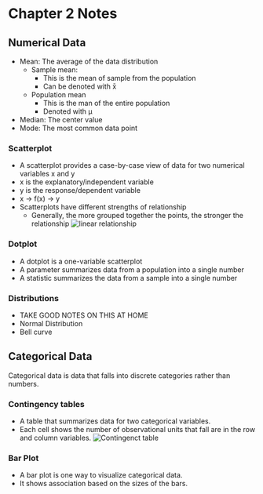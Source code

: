 # Chapter 2 Notes

## Numerical Data

- Mean: The average of the data distribution 
	- Sample mean:
		- This is the mean of sample from the population
		- Can be denoted with x̄
	- Population mean
		- This is the man of the entire population
		- Denoted with µ
- Median: The center value
- Mode: The most common data point


### Scatterplot
- A scatterplot provides a case-by-case view of data for two numerical variables x and y
- x is the explanatory/independent variable	
- y is the response/dependent variable 
- x -> f(x) -> y
- Scatterplots have different strengths of relationship
	-	Generally, the more grouped together the points, the stronger the relationship
![linear relationship](https://codingwithmax.com/wp-content/uploads/2019/11/examples-of-positive-correlations-strength-in-scatter-plot.png)

### Dotplot
- A dotplot is a one-variable scatterplot
- A parameter summarizes data from a population into a single number
- A statistic summarizes the data from a sample into a single number


### Distributions
- TAKE GOOD NOTES ON THIS AT HOME
- Normal Distribution
- Bell curve


## Categorical Data

Categorical data is data that falls into discrete categories rather than numbers.

### Contingency tables
- A table that summarizes data for two categorical variables.
- Each cell shows the number of observational units that fall are in the row and column variables.
![Contingenct table](https://i0.wp.com/statisticsbyjim.com/wp-content/uploads/2021/02/contingency_table_marginal_probabilities.png?resize=445%2C161&ssl=1)

### Bar Plot
- A bar plot is one way to visualize categorical data.
- It shows association based on the sizes of the bars.




